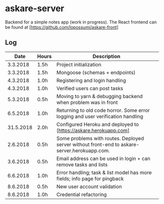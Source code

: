 # askare-server

Backend for a simple notes app (work in progress). The React frontend can be found at [https://github.com/lopossumi/askare-front]

## Log

| Date       | Hours | Description
|------------|-------|--------------
| 3.3.2018   | 1.5h  | Project initialization
| 3.3.2018   | 1.5h  | Mongoose (schemas + endpoints)
| 4.3.2018   | 1.0h  | Registering and login handling
| 4.3.2018   | 1.0h  | Verified users can post tasks
| 5.3.2018   | 0.5h  | Moving to yarn & debugging backend when problem was in front
| 6.5.2018   | 1.0h  | Returning to old code horror. Some error logging and user verification handling
| 31.5.2018  | 2.0h  | Configured Heroku and deployed to [https://askare.herokuapp.com]
| 2.6.2018   | 0.5h  | Some problems with routes. Deployed server without front-end to askare-server.herokuapp.com.
| 3.6.2018   | 0.5h  | Email address can be used in login + can remove tasks and lists
| 6.6.2018   | 1.0h  | Error handling; task & list model has more fields; info page for pingback
| 8.6.2018   | 0.5h  | New user account validation
| 8.6.2018   | 1.0h  | Credential refactoring